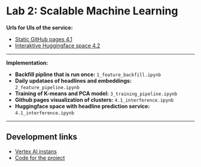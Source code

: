 # Lab 2: Scalable Machine Learning
**Urls for UIs of the service:**
- [Static GitHub pages 4.1](https://felixfritzen.github.io/Scalable_proj/)
- [Interaktive Huggingface space 4.2]( https://huggingface.co/spaces/felixfritzen/project)
---

**Implementation:**
- **Backfill pipline that is run once:** `1_feature_backfill.ipynb`
- **Daily updataes of headlines and embeddings:** `2_feature_pipeline.ipynb`
- **Training of K-means and PCA model:** `3_training_pipeline.ipynb`
- **Github pages visualization of clusters:** `4.1_interference.ipynb`
- **Huggingface space with headline prediction service:** `4.1_interference.ipynb`
---


## Development links
- [Vertex AI instans](https://console.cloud.google.com/vertex-ai/workbench/instances)
- [Code for the project](https://console.cloud.google.com/vertex-ai/workbench/instances**)


